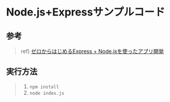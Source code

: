 # Node.js+Expressサンプルコード

## 参考
> ref) [ゼロからはじめるExpress + Node.jsを使ったアプリ開発](http://qiita.com/nkjm/items/723990c518acfee6e473)

## 実行方法
> 1. `npm install`
> 2. `node index.js`